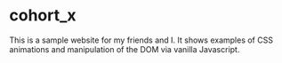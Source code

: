 # cohort_x
This is a sample website for my friends and I. It shows examples of CSS animations and manipulation of the DOM via vanilla Javascript.
